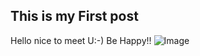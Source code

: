 ## This is my First post

Hello nice to meet U:-)
Be Happy!!
![Image](https://search.pstatic.net/common/?src=http%3A%2F%2Fblogfiles.naver.net%2FMjAyMTAxMTFfMSAg%2FMDAxNjEwMjk3NzM0Njkw.QhLh1JfdStz-A185i_quSC0FugJdV667morlUHXGSfQg.E34scuNo7IflgZdKZHaCHzKiJDCr6Zz3DLle9weJys8g.PNG.whgkdus0043%2F%25BC%25B3%25C4%25F4_%25B1%25E2%25BA%25BB_%25B9%25E8%25B0%25E6%25C8%25AD%25B8%25E9_%25BE%25C6%25C0%25CC%25C6%25D0%25B5%25E5.PNG&type=a340)
